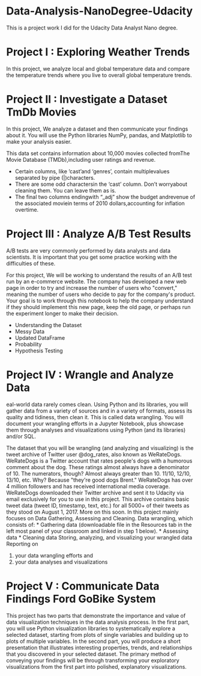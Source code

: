 # Data-Analysis-NanoDegree-Udacity
This is a project work I did for the Udacity Data Analyst Nano degree.

# Project I : Exploring Weather Trends
In this project, we analyze local and global temperature data and compare the temperature trends where you live to overall global temperature trends.

# Project II : Investigate a Dataset  TmDb Movies
In this project, We analyze a dataset and then communicate your findings about it. You will use the Python libraries NumPy, pandas, and Matplotlib to make your analysis easier.

This data set contains information about 10,000 movies collected fromThe Movie Database (TMDb),including user ratings and revenue.
* Certain columns, like ‘cast’and ‘genres’, contain multiplevalues separated by pipe (|)characters.
* There are some odd charactersin the ‘cast’ column. Don’t worryabout cleaning them. You can leave them as is.
* The final two columns endingwith “_adj” show the budget andrevenue of the associated moviein terms of 2010 dollars,accounting for inflation overtime.

# Project III : Analyze A/B Test Results
A/B tests are very commonly performed by data analysts and data scientists. It is important that you get some practice working with the difficulties of these.

For this project, We will be working to understand the results of an A/B test run by an e-commerce website. The company has developed a new web page in order to try and increase the number of users who "convert," meaning the number of users who decide to pay for the company's product. Your goal is to work through this notebook to help the company understand if they should implement this new page, keep the old page, or perhaps run the experiment longer to make their decision.
* Understanding the Dataset
* Messy Data
* Updated DataFrame
* Probability
* Hypothesis Testing

# Project IV : Wrangle and Analyze Data
eal-world data rarely comes clean. Using Python and its libraries, you will gather data from a variety of sources and in a variety of formats, assess its quality and tidiness, then clean it. This is called data wrangling. You will document your wrangling efforts in a Jupyter Notebook, plus showcase them through analyses and visualizations using Python (and its libraries) and/or SQL.

The dataset that you will be wrangling (and analyzing and visualizing) is the tweet archive of Twitter user @dog_rates, also known as WeRateDogs. WeRateDogs is a Twitter account that rates people's dogs with a humorous comment about the dog. These ratings almost always have a denominator of 10. The numerators, though? Almost always greater than 10. 11/10, 12/10, 13/10, etc. Why? Because "they're good dogs Brent." WeRateDogs has over 4 million followers and has received international media coverage.
WeRateDogs downloaded their Twitter archive and sent it to Udacity via email exclusively for you to use in this project. This archive contains basic tweet data (tweet ID, timestamp, text, etc.) for all 5000+ of their tweets as they stood on August 1, 2017. More on this soon.
In this project mainly focuses on Data Gathering, Assessing and Cleaning.
Data wrangling, which consists of:
        * Gathering data (downloadable file in the Resources tab in the left most panel of your classroom and linked in step 1 below).
        * Assessing data
        * Cleaning data
Storing, analyzing, and visualizing your wrangled data
Reporting on 
1) your data wrangling efforts and 
2) your data analyses and visualizations

# Project V : Communicate Data Findings Ford GoBike System
This project has two parts that demonstrate the importance and value of data visualization techniques in the data analysis process. In the first part, you will use Python visualization libraries to systematically explore a selected dataset, starting from plots of single variables and building up to plots of multiple variables. In the second part, you will produce a short presentation that illustrates interesting properties, trends, and relationships that you discovered in your selected dataset. The primary method of conveying your findings will be through transforming your exploratory visualizations from the first part into polished, explanatory visualizations.

